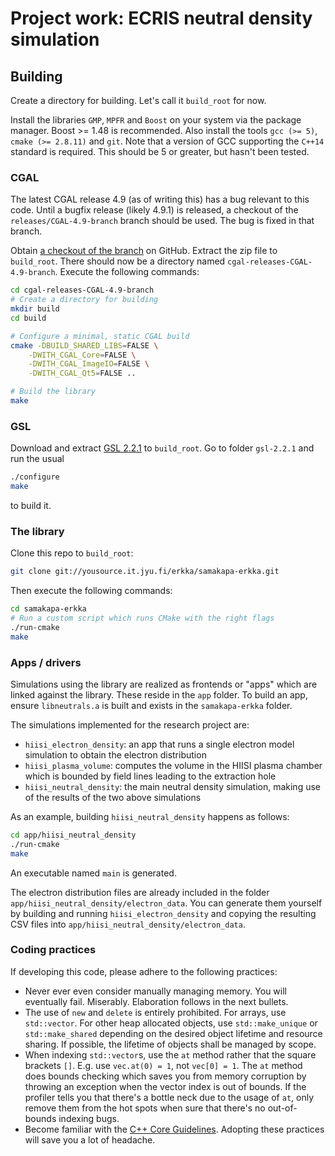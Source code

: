 # Project work: ECRIS neutral density simulation

## Building
Create a directory for building. Let's call it `build_root` for now.

Install the libraries `GMP`, `MPFR` and `Boost` on your system via the package manager.
Boost >= 1.48 is recommended.
Also install the tools `gcc (>= 5)`, `cmake (>= 2.8.11)` and `git`. Note that a version of GCC
supporting the `C++14` standard is required. This should be 5 or greater, but hasn't
been tested.

### CGAL
The latest CGAL release 4.9 (as of writing this) has a bug relevant to this
code. Until a bugfix release (likely 4.9.1) is released, a checkout of the
`releases/CGAL-4.9-branch` branch should be used. The bug is fixed in that
branch.

Obtain [a checkout of the
branch](https://github.com/CGAL/cgal/archive/releases/CGAL-4.9-branch.zip) on
GitHub. Extract the zip file to `build_root`. There should now be a directory
named `cgal-releases-CGAL-4.9-branch`. Execute the following commands:
```sh
cd cgal-releases-CGAL-4.9-branch
# Create a directory for building
mkdir build
cd build

# Configure a minimal, static CGAL build
cmake -DBUILD_SHARED_LIBS=FALSE \
    -DWITH_CGAL_Core=FALSE \
    -DWITH_CGAL_ImageIO=FALSE \
    -DWITH_CGAL_Qt5=FALSE ..

# Build the library
make
```

### GSL
Download and extract [GSL 2.2.1](ftp://ftp.gnu.org/gnu/gsl/gsl-2.2.1.tar.gz) to `build_root`. Go to folder `gsl-2.2.1` and run the usual
```sh
./configure
make
```
to build it.

### The library
Clone this repo to `build_root`:
```sh
git clone git://yousource.it.jyu.fi/erkka/samakapa-erkka.git
```
Then execute the following commands:
```sh
cd samakapa-erkka
# Run a custom script which runs CMake with the right flags
./run-cmake
make
```

### Apps / drivers
Simulations using the library are realized as frontends or "apps" which are
linked against the library. These reside in the `app` folder. To build an app,
ensure `libneutrals.a` is built and exists in the `samakapa-erkka` folder.

The simulations implemented for the research project are:

* `hiisi_electron_density`: an app that runs a single electron model simulation to obtain the electron distribution
* `hiisi_plasma_volume`: computes the volume in the HIISI plasma chamber which
  is bounded by field lines leading to the extraction hole
* `hiisi_neutral_density`: the main neutral density simulation, making use of
  the results of the two above simulations

As an example, building `hiisi_neutral_density` happens as follows:
```sh
cd app/hiisi_neutral_density
./run-cmake
make
```
An executable named `main` is generated.

The electron distribution files are already included in the folder
`app/hiisi_neutral_density/electron_data`. You can generate them yourself by
building and running `hiisi_electron_density` and copying the resulting CSV
files into `app/hiisi_neutral_density/electron_data`.

### Coding practices
If developing this code, please adhere to the following practices:

* Never ever even consider manually managing memory. You will eventually fail. Miserably. Elaboration follows in the next bullets.
* The use of `new` and `delete` is entirely prohibited. For arrays, use `std::vector`.
  For other heap allocated objects, use `std::make_unique` or
  `std::make_shared` depending on the desired object lifetime and resource
  sharing. If possible, the lifetime of objects shall be managed by scope.
* When indexing `std::vector`s, use the `at` method rather that the square brackets
  `[]`. E.g. use `vec.at(0) = 1`, not `vec[0] = 1`. The `at` method does bounds
  checking which saves you from memory corruption by throwing an exception when
  the vector index is out of bounds. If the profiler tells you
  that there's a bottle neck due to the usage of `at`, only remove them from the
  hot spots when sure that there's no out-of-bounds indexing bugs.
* Become familiar with the [C++ Core
  Guidelines](https://isocpp.github.io/CppCoreGuidelines/). Adopting these
  practices will save you a lot of headache.


